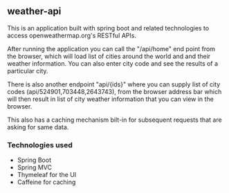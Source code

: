 ## weather-api

This is an application built with spring boot and related technologies to access openweathermap.org's RESTful APIs.

After running the application you can call the "/api/home" end point from the browser, which will load list of cities around the world and and their weather information. You can also enter city code and see the results of a particular city.

There is also another endpoint "api/{ids}" where you can supply list of city codes (api/524901,703448,2643743), from the browser address bar which will then result in list of city weather information that you can view in the browser.

This also has a caching mechanism bilt-in for subsequent requests that are asking for same data.

### Technologies used

- Spring Boot
- Spring MVC
- Thymeleaf for the UI
- Caffeine for caching

